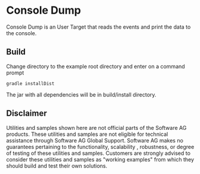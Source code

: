 # Console Dump
Console Dump is an User Target that reads the events and print the data to the console. 

## Build
Change directory to the example root directory and enter on a command prompt
```
gradle installDist
```
The jar with all dependencies will be in build/install directory.

## Disclaimer
Utilities and samples shown here are not official parts of the Software AG products. These utilities and samples are not eligible for technical assistance through Software AG Global Support. Software AG makes no guarantees pertaining to the functionality, scalability , robustness, or degree of testing of these utilities and samples. Customers are strongly advised to consider these utilities and samples as "working examples" from which they should build and test their own solutions. 


